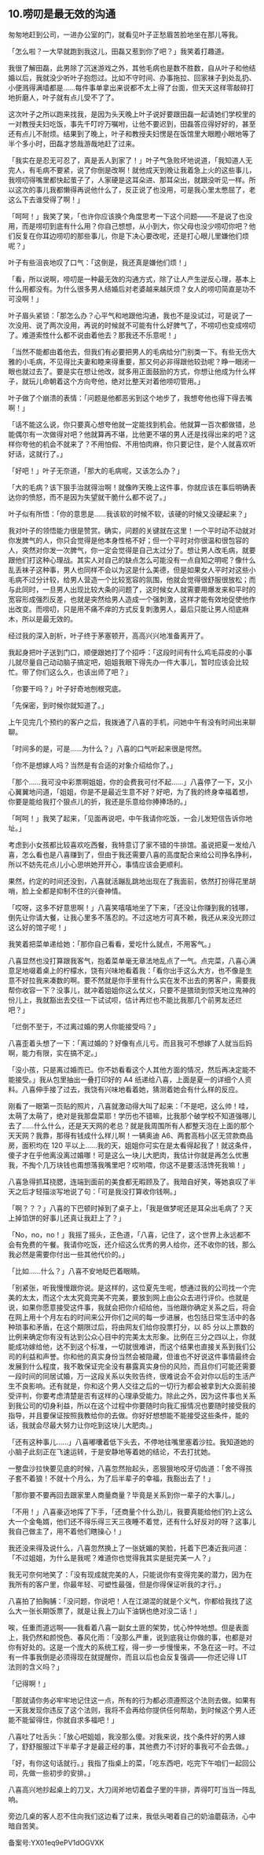 ## 10.唠叨是最无效的沟通
匆匆地赶到公司，一进办公室的门，就看见叶子正愁眉苦脸地坐在那儿等我。


「怎么啦？一大早就跑到我这儿，田磊又惹到你了吧？」我笑着打趣道。


我很了解田磊，此男除了沉迷游戏之外，其他毛病也是数不胜数，自从叶子和他结婚以后，我就没少听叶子抱怨过。比如不守时间、办事拖拉、回家袜子到处乱扔、小便溅得满墙都是……每件事单拿出来说都不太上得了台面，但天天这样零敲碎打地折磨人，叶子就有点儿受不了了。


这次叶子之所以跑来找我，是因为头天晚上叶子说好要跟田磊一起请她们学校里的一对教授夫妇吃饭，事先千叮咛万嘱咐，让他不要迟到，田磊答应得好好的，甚至还有点儿不耐烦。结果到了晚上，叶子和教授夫妇愣是在饭馆里大眼瞪小眼地等了半个多小时，田磊才悠哉游哉地赶了过来。


「我实在是忍无可忍了，真是丢人到家了！」叶子气急败坏地说道，「我知道人无完人，有毛病不要紧，说了你倒是改啊！就他成天到晚让我着急上火的这些事儿，我唠叨得嘴里都快起茧子了，人家硬是这耳朵进、那耳朵出，就跟没听见一样。所以这次的事儿我都懒得再说他什么了，反正说了也没用，可是我心里太憋屈了，老这么下去谁受得了啊！」


「呵呵！」我笑了笑，「也许你应该换个角度思考一下这个问题——不是说了也没用，而是唠叨到底有什么用？你自己想想，从小到大，你父母也没少唠叨你吧？他们反复在你耳边唠叨的那些事儿，你是下决心要改呢，还是打心眼儿里嫌他们烦呢？」


叶子有些沮丧地叹了口气：「这倒是，我还真是嫌他们烦！」


「看，所以说啊，唠叨是一种最无效的沟通方式，除了让人产生逆反心理，基本上什么用都没有。为什么很多男人结婚后对老婆越来越厌烦？女人的唠叨简直是功不可没啊！」


叶子眉头紧锁：「那怎么办？心平气和地跟他沟通，我也不是没试过，可是说了一次没用、说了两次没用，再说的时候就不可能有什么好脾气了，不唠叨也变成唠叨了。难道索性什么都不说由着他去？那我还不乐意呢！」


「当然不能都由着他去，但我们有必要把男人的毛病给分门别类一下。有些无伤大雅的小毛病，不见得比夫妻和睦来得重要，那又何必非得跟他较劲呢？睁一眼闭一眼也就过去了。要是实在想让他改，就多用正面鼓励的方式，你想让他成为什么样子，就玩儿命朝着这个方向夸他，绝对比整天对着他唠叨管用。」


叶子做了个崩溃的表情：「问题是他都恶劣到这个地步了，我想夸他也得下得去嘴啊！」


「话不能这么说，你只要真心想夸他就一定能找到机会。他就算一百次都做错，总能偶尔有一次做得对吧？他就算再不堪，比他更不堪的男人还是找得出来的吧？这样你夸他的机会不就来了？不用怕假、不用怕肉麻，你只要记住，是个人就喜欢听好话，这就行了。」


「好吧！」叶子无奈道，「那大的毛病呢，又该怎么办？」


「大的毛病？该下狠手治就得治啊！就像昨天晚上这件事，你就应该在事后明确表达你的愤怒，而不是因为失望就干脆什么都不说了。」


叶子似有所悟：「你的意思是……我该软的时候不软，该硬的时候又没硬起来？」


我对叶子的领悟能力很是赞赏。确实，问题的关键就在这里！一个平时动不动就对你发脾气的人，你只会觉得是他本身性格不好；但一个平时对你很温和很包容的人，突然对你发一次脾气，你一定会觉得是自己太过分了。想让男人改毛病，就要跟他们打这种心理战。其实人对自己的缺点怎么可能没有一点自知之明呢？像什么乱丢袜子这种事，男人也同样不会以为这是什么美德，但是如果女人平时对这些小毛病不过分计较，给男人营造一个比较宽容的氛围，他就会觉得很舒服很放松；而与此同时，一旦男人出现比较大条的问题了，这时候女人就需要用爆发来和平时的宽容形成强烈反差，也就是突然给男人造成一个强刺激，这样才能有效地促使他作出改变。而唠叨，只是用不痛不痒的方式反复刺激男人，最后只能让男人彻底麻木，所以是最无效的。


经过我的深入剖析，叶子终于茅塞顿开，高高兴兴地准备离开了。


我起身把叶子送到门口，顺便跟她打了个招呼：「这段时间有什么鸡毛蒜皮的小事儿就尽量自己动动脑子搞定吧，姐姐我眼下得先办一件大事儿，暂时应该会比较忙。带了你们这么久，也该出师了吧？」


「你要干吗？」叶子好奇地刨根究底。


「先保密，到时候你就知道了。」


上午见完几个预约的客户之后，我拨通了八喜的手机，问她中午有没有时间出来聊聊。


「时间多的是，可是……为什么？」八喜的口气听起来很是愕然。


「你不是想嫁人吗？当然是有合适的对象介绍给你了。」


「那个……我可没中彩票啊姐姐，你的会费我可付不起……」八喜停了一下，又小心翼翼地问道，「姐姐，你是不是最近生意不好？好吧，为了我的终身幸福着想，你要是能给我打个狠点儿的折，我还是乐意给你捧捧场的。」


「呵呵！」我笑了起来，「见面再说吧，中午我请你吃饭，一会儿发短信告诉你地址。」


考虑到小女孩都比较喜欢吃西餐，我特意订了家不错的牛排馆。虽说把夏一发给八喜，怎么看也是八喜赚到了，但由于我还需要八喜的高度配合来给公司挣名挣利，所以不妨先花点儿小心思哄她开开心，事情应该会更顺利。


果然，约定的时间还没到，八喜就活蹦乱跳地出现在了我面前，依然打扮得花里胡哨，脸上全都是抑制不住的兴奋神情。


「哎呀，这多不好意思啊！」八喜笑嘻嘻地坐了下来，「还没让你赚到我的钱哪，倒先让你请大餐，让我心里多不落忍的。不过这地方可真不赖，我还从来没光顾过这么好的馆子呢！」


我笑着把菜单递给她：「那你自己看看，爱吃什么就点，不用客气。」


八喜显然也没打算跟我客气，抱着菜单毫无章法地乱点了一气。点完菜，八喜心满意足地啜着桌上的柠檬水，饶有兴味地看着我：「看你出手这么大方，也不像是生意不好拉我来凑数的啊。要不然就是你手里有什么实在发不出去的男客户，需要我帮你收容一下？没事儿，就冲着姐姐你这么仗义，只要不是猥琐到惊天地泣鬼神的份儿上，我就豁出去交往一下试试呗，估计再烂也不能比我那几个前男友还烂吧？」


「烂倒不至于，不过离过婚的男人你能接受吗？」


八喜歪着头想了一下：「离过婚的？好像有点儿亏。而且我可不想嫁了人就当后妈啊，能力有限，实在搞不定。」


「没小孩，只是离过婚而已。你不妨看看这个人其他方面的情况，然后再决定能不能接受。」我从包里抽出一叠打印好的 A4 纸递给八喜，上面是夏一的详细个人资料。八喜伸手接了过去，我饶有兴味地看着她，猜测着她会有什么样的反应。


刚看了一眼第一页贴的照片，八喜就激动得大叫了起来：「不是吧，这么帅！哇，太萌了太萌了，绝对是我那盘菜耶！学历也不错嘛，比我那个破学校不知道强哪儿去了……什么什么，还是天天网的老总？就是我周围所有人都整天泡在上面的那个天天网？我靠，那得有钱成什么样儿啊！一辆奥迪 A6、两套高档小区无贷款商品房，面积均在 120 平以上……我的天，姐姐你可实在是太看得起我了！就这条件，傻子才在乎他离没离过婚哪！可是这么一块儿大肥肉，我估计你就是再怎么优惠我，不掏个几万块钱也甭想落我嘴里吧？哎哟喂，你这不是要活活馋死我嘛！」


八喜急得抓耳挠腮，连端到面前的美食都无暇顾及了。我暗自好笑，等她哀叹了半天之后才轻描淡写地说了句：「可是我没打算收你钱啊。」


「啊？？？」八喜的下巴顿时掉到了桌子上，「我是做梦呢还是耳朵出毛病了？天上掉馅饼的好事儿还真让我赶上了？」


「No，no，no！」我摇了摇头，正色道，「八喜，记住了，这个世界上永远都不会有免费的午餐。我请你吃饭，还介绍这么优秀的男人给你，还不收你的钱，那么我必然是需要你付出一些其他代价的。」


「比如……什么？」八喜不安地眨巴着眼睛。


「别紧张，听我慢慢跟你说。是这样的，这位夏先生呢，想通过我的公司找一个完美的太太，而这个太太究竟完美不完美，要放到网上由公众去进行评价。也就是说，如果你愿意接受这件事，我就会把你介绍给他，当他跟你确定关系之后，将会在网上用十个月左右的时间来公开你们之间的每一步进展，也包括日常生活中的各种琐事和矛盾，在这个期限过后，将由网友们给你投票打分，以 85 分以上票数的比例来确定你有没有达到公众心目中的完美太太形象。比例在三分之四以上，你就能成功嫁给他，达不到这个标准，一切就很难讲，而这个结果也直接关系到我们公司的利益和声誉。你和他的真实身份当然会被隐藏，但谁也不好说这件事情最终会发展到什么程度，我不敢保证完全没有暴露真实身份的风险，而且你们可能还需要一段时间的同居试婚，万一这段关系以失败告终，很难说会不会对你以后的生活产生不良影响。还有就是，你和这个男人交往之后的一切行为都会被拿到大众面前接受评判，你要考虑清楚是否有这样的心理承受能力。除此之外，因为这件事也关系到我公司的切身利益，所以在这个过程中你要随时向我汇报情况也要随时接受我的指导，并且要保证按照我教给你的去做。你好好想想能不能接受这些条件，能的话，我就会尽最大努力让你吃到这块儿大肥肉。」


「还有这种事儿……」八喜嘟囔着低下头去，不停地往嘴里塞着沙拉。我知道她的小脑子此刻正在飞速运转，于是安静地等着她的结论，不去打扰她。


一整盘沙拉快要见底的时候，八喜忽然抬起头，恶狠狠地咬牙切齿道：「舍不得孩子套不着狼！不就十个月么，为了后半辈子的幸福，我豁出去了！」


「那你要不要再回去跟家里人商量商量？毕竟是关系到你一辈子的大事儿。」


「不用！」八喜豪迈地挥了下手，「还商量个什么劲儿，我要真能给他们钓上这么大一个金龟婿，他们还不得乐得三天三夜睡不着觉，还有什么好反对的呀？这事儿我自己做主了，用不着他们瞎操心！」


我还没来得及说什么，八喜忽然换上了一张妩媚的笑脸，托着下巴凑近我问道：「不过姐姐，为什么是我呢？难道你也觉得我其实是挺完美一人？」


我无可奈何地笑了：「没有现成就完美的人，只能说你有变得完美的潜力，因为在我所有的客户里，你最年轻、可塑性最强，但是你得保证听我的才行。」


八喜拍了拍胸脯：「没问题，你说吧！人在江湖混的就是个义气，你都给我找了这么大一张长期饭票了，就是让我上刀山下油锅也绝对没二话！」


唉，任重而道远啊——我看着八喜一副女土匪的架势，忧心忡忡地想。但是表面上，我仍然和颜悦色、春风化雨：「没那么严重，说到底我让你做的事，也都是对你有好处的。这是一个庞大的系统工程，得一步一步慢慢来，不急在这一时。不过有一件事我倒是必须得现在就提醒你，而且以后也会反复强调——你还记得 LIT 法则的含义吗？」


「记得啊！」


「那就请你务必牢牢地记住这一点，所有的行为都必须遵照这个法则去做。如果有一天我发现你违反了这个法则，我将不会再给你提供任何帮助，到时候这个男人还能不能留得住，你就自求多福吧！」


八喜吐了吐舌头：「放心吧姐姐，我没那么傻。对我来说，找个条件好的男人嫁了，舒舒服服过下半辈子才是最正经的事，其他费力不讨好的事我可不会去做。」


「好，有你这句话就行。」我指了指桌上的菜，「吃东西吧，吃完下午咱们一起回公司，先做一些初步的安排。」


八喜高兴地抄起桌上的刀叉，大刀阔斧地切着盘子里的牛排，弄得叮叮当当一阵乱响。


旁边几桌的客人忍不住向我们这边看了过来，我低头喝着自己的奶油蘑菇汤，心中暗自苦笑。


备案号:YX01eq9ePV1dOGVXK

